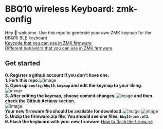 # BBQ10 wireless Keyboard: zmk-config

Hey 👋 welcome. Use this repo to generate your own ZMK keymap for the BBQ10 BLE keyboard.  
[Keycode that you can use in ZMK firmware](https://zmk.dev/docs/codes)  
[Different behaviors that you can use in ZMK firmware](https://zmk.dev/docs/behaviors)  
## Get started
**0. Register a github account if you don't have one.**  
**1. Fork this repo.**![image](https://github.com/ZitaoTech/zmk_config_Q10/assets/145678024/7673f820-479d-4493-a65e-d72161f3446f)  
**2. Open up `config/bbq10.keymap` and edit the keymap to your liking.**![image](https://github.com/ZitaoTech/zmk_config_Q10/assets/145678024/541e016c-a927-4de6-9e26-4956d3114ee0)  
**3. After editing the keymap, choose commit changes.**![image](https://github.com/ZitaoTech/zmk_config_Q10/assets/145678024/b68d2ae9-a48b-40d4-9242-34955806264d)
 **and then check the Github Actions section.**  
![image](https://github.com/ZitaoTech/zmk_config_Q10/assets/145678024/d6287e88-1b1e-4409-be9e-3d35641d400b)  
 **Your new firmware file should be available for download.**![image](https://github.com/ZitaoTech/zmk-config_9900/assets/145678024/ae6a1646-c8ab-4966-b969-12e68ecaa0ab)
![image](https://github.com/ZitaoTech/zmk-config_9900/assets/145678024/a6140108-9e27-4d51-aa42-ba12233b8738)
**5. Unzip the firmware.zip file. You should see one files: `bbq10-zmk.uf2`.**  
**6. Flash the keyboard with your new firmware.**[How to flash the firmware](https://github.com/ZitaoTech/BB9900-USB_BLE_Keyboard?tab=readme-ov-file#-how-to-update-the-firmware---) 
